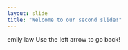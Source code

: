 ```yaml
---
layout: slide
title: "Welcome to our second slide!"
---
```

emily law
Use the left arrow to go back!
